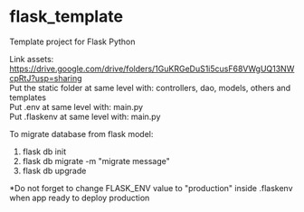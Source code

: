 # flask_template
Template project for Flask Python  
  
Link assets: https://drive.google.com/drive/folders/1GuKRGeDuS1i5cusF68VWgUQ13NWcpRtJ?usp=sharing  
Put the static folder at same level with: controllers, dao, models, others and templates  
Put .env at same level with: main.py  
Put .flaskenv at same level with: main.py  
  
To migrate database from flask model:  
1. flask db init
2. flask db migrate -m "migrate message"  
3. flask db upgrade  
  
*Do not forget to change FLASK_ENV value to "production" inside .flaskenv when app ready to deploy production